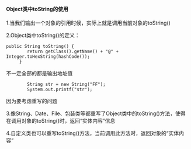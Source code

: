 #### Object类中toString的使用

1.当我们输出一个对象的引用时候，实际上就是调用当前对象的toString()

2.Object类中toString()的定义：

```
public String toString() {
        return getClass().getName() + "@" + Integer.toHexString(hashCode());
     }
```

不一定全部的都是输出地址值

```
        String str = new String("FF");
        System.out.printf("str");
```

因为要考虑重写的问题

3.像String、Date、File、包装类等都重写了Object类中的toString()方法，使得在调用对象的toString()时，返回“实体内容”信息

4.自定义类也可以重写toString()方法，当前调用此方法时，返回对象的“实体内容”





